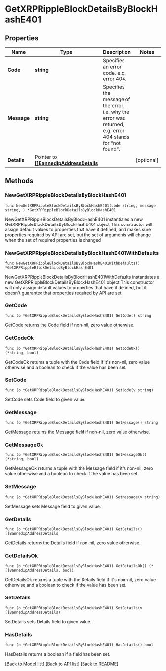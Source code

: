 # GetXRPRippleBlockDetailsByBlockHashE401

## Properties

Name | Type | Description | Notes
------------ | ------------- | ------------- | -------------
**Code** | **string** | Specifies an error code, e.g. error 404. | 
**Message** | **string** | Specifies the message of the error, i.e. why the error was returned, e.g. error 404 stands for “not found”. | 
**Details** | Pointer to [**[]BannedIpAddressDetails**](BannedIpAddressDetails.md) |  | [optional] 

## Methods

### NewGetXRPRippleBlockDetailsByBlockHashE401

`func NewGetXRPRippleBlockDetailsByBlockHashE401(code string, message string, ) *GetXRPRippleBlockDetailsByBlockHashE401`

NewGetXRPRippleBlockDetailsByBlockHashE401 instantiates a new GetXRPRippleBlockDetailsByBlockHashE401 object
This constructor will assign default values to properties that have it defined,
and makes sure properties required by API are set, but the set of arguments
will change when the set of required properties is changed

### NewGetXRPRippleBlockDetailsByBlockHashE401WithDefaults

`func NewGetXRPRippleBlockDetailsByBlockHashE401WithDefaults() *GetXRPRippleBlockDetailsByBlockHashE401`

NewGetXRPRippleBlockDetailsByBlockHashE401WithDefaults instantiates a new GetXRPRippleBlockDetailsByBlockHashE401 object
This constructor will only assign default values to properties that have it defined,
but it doesn't guarantee that properties required by API are set

### GetCode

`func (o *GetXRPRippleBlockDetailsByBlockHashE401) GetCode() string`

GetCode returns the Code field if non-nil, zero value otherwise.

### GetCodeOk

`func (o *GetXRPRippleBlockDetailsByBlockHashE401) GetCodeOk() (*string, bool)`

GetCodeOk returns a tuple with the Code field if it's non-nil, zero value otherwise
and a boolean to check if the value has been set.

### SetCode

`func (o *GetXRPRippleBlockDetailsByBlockHashE401) SetCode(v string)`

SetCode sets Code field to given value.


### GetMessage

`func (o *GetXRPRippleBlockDetailsByBlockHashE401) GetMessage() string`

GetMessage returns the Message field if non-nil, zero value otherwise.

### GetMessageOk

`func (o *GetXRPRippleBlockDetailsByBlockHashE401) GetMessageOk() (*string, bool)`

GetMessageOk returns a tuple with the Message field if it's non-nil, zero value otherwise
and a boolean to check if the value has been set.

### SetMessage

`func (o *GetXRPRippleBlockDetailsByBlockHashE401) SetMessage(v string)`

SetMessage sets Message field to given value.


### GetDetails

`func (o *GetXRPRippleBlockDetailsByBlockHashE401) GetDetails() []BannedIpAddressDetails`

GetDetails returns the Details field if non-nil, zero value otherwise.

### GetDetailsOk

`func (o *GetXRPRippleBlockDetailsByBlockHashE401) GetDetailsOk() (*[]BannedIpAddressDetails, bool)`

GetDetailsOk returns a tuple with the Details field if it's non-nil, zero value otherwise
and a boolean to check if the value has been set.

### SetDetails

`func (o *GetXRPRippleBlockDetailsByBlockHashE401) SetDetails(v []BannedIpAddressDetails)`

SetDetails sets Details field to given value.

### HasDetails

`func (o *GetXRPRippleBlockDetailsByBlockHashE401) HasDetails() bool`

HasDetails returns a boolean if a field has been set.


[[Back to Model list]](../README.md#documentation-for-models) [[Back to API list]](../README.md#documentation-for-api-endpoints) [[Back to README]](../README.md)


